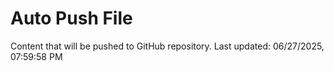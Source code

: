 # Auto Push File

Content that will be pushed to GitHub repository.
Last updated: 06/27/2025, 07:59:58 PM
